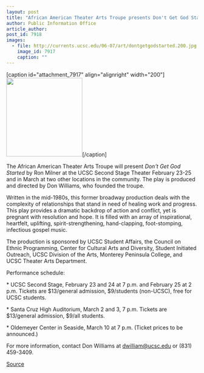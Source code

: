 ```yaml
---
layout: post
title: "African American Theater Arts Troupe presents Don't Get God Started"
author: Public Information Office
article_author: 
post_id: 7918
images:
  - file: http://currents.ucsc.edu/06-07/art/dontgetgodstarted.200.jpg
    image_id: 7917
    caption: ""
---
```


[caption id="attachment_7917" align="alignright" width="200"]<a href="http://dev-ucsc-news.pantheonsite.io/wp-content/uploads/2007/02/dontgetgodstarted.200.jpg"><img class="size-full wp-image-7917" src="http://dev-ucsc-news.pantheonsite.io/wp-content/uploads/2007/02/dontgetgodstarted.200.jpg" alt="" width="200" height="207" /></a>[/caption]
<a name="content" id="content"></a>
<p>
  The African American Theater Arts Troupe will present <i>Don't Get God Started</i> by Ron Milner at the UCSC Second Stage Theater February 23-25 and in March at two other locations in the community. The play is produced and directed by Don Williams, who founded the troupe.
</p>
<p>
  Written in the mid-1980s, this former broadway production deals with the complexity of relationships that stand in need of healing work and progress. This play provides a dramatic backdrop of action and conflict, yet is pregnant with resolution and hope. It is filled with an array of inspirational, heartfelt, uplifting, spirit-strengthening, hand-clapping, foot-stomping, infectious gospel music.
</p>
<p>
  The production is sponsored by UCSC Student Affairs, the Council on Ethnic Programming, Center for Cultural Arts and Diversity, Student Initiated Outreach, UCSC Division of the Arts, Monterey Peninsula College, and UCSC Theater Arts Department.
</p>
<p>
  Performance schedule:
</p>
<p>
  * UCSC Second Stage, February 23 and 24 at 7 p.m. and February 25 at 2 p.m. Tickets are $13/general admission, $9/students (non-UCSC), free for UCSC students.
</p>
<p>
  * Santa Cruz High Auditorium, March 2 and 3, 7 p.m. Tickets are $13/general admission, $9/all students.
</p>
<p>
  * Oldemeyer Center in Seaside, March 10 at 7 p.m. (Ticket prices to be announced.)
</p>
<p>
  For more information, contact Don Williams at <a href="mailto:dwilliam@ucsc.edu">dwilliam@ucsc.edu</a> or (831) 459-3409.
</p>
<p><a href="http://www1.ucsc.edu/currents/06-07/02-19/brief-theater.asp" title="Permalink to brief-theater">Source</a></p>
